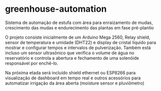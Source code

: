 # greenhouse-automation
Sistema de automação de estufa com área para enraizamento de mudas, crescimento das mudas e endurecimento das plantas em fase pré-plantio

O projeto consiste inicialmente de um Arduino Mega 2560, Relay shield, sensor de temperatura e umidade (DHT22) e display de cristal 
líquido para mostrar e configurar tempos e intervalos de pulverização. Também está incluso um sensor ultrasônico que verifica o volume de
água no reservatório e controla a abertura e fechamento de uma solenóide responsável por enchê-lo.

Na próxima etada será incluído shield ethernet ou ESP8266 para visualização de dashboard em tempo real e outros acessórios para 
automatizar irrigação da área aberta (moisture sensor e pluviômetro)   
